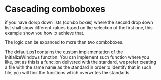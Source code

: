 # Cascading comboboxes

if you have dorop down lists (combo boxes) where the second drop down list shall show different values based on the selection of the first one, this example show you how to achieve that.

The logic can be expanded to more than two comboboxes.

The default.ps1 contains the custom implementation of the InitializeWindows function. You can implement such function where you like, but as this is a function delivered with the standard, we prefer creating a file with the same name as the standard in order to identify that in such file, you will find the functions which overwrites the standards.

